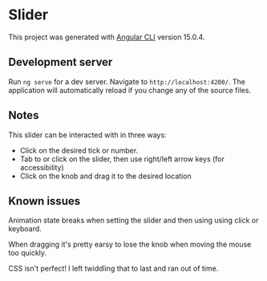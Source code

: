 # Slider

This project was generated with [Angular CLI](https://github.com/angular/angular-cli) version 15.0.4.

## Development server

Run `ng serve` for a dev server. Navigate to `http://localhost:4200/`. The application will automatically reload if you change any of the source files.

## Notes

This slider can be interacted with in three ways:

- Click on the desired tick or number.
- Tab to or click on the slider, then use right/left arrow keys (for accessibility)
- Click on the knob and drag it to the desired location

## Known issues

Animation state breaks when setting the slider and then using using click or keyboard.

When dragging it's pretty earsy to lose the knob when moving the mouse too quickly.

CSS isn't perfect! I left twiddling that to last and ran out of time.
